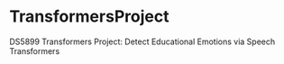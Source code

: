# TransformersProject
DS5899 Transformers Project: Detect Educational Emotions via Speech Transformers
